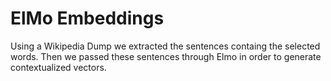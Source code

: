 # ElMo Embeddings

Using a Wikipedia Dump we extracted the sentences containg the selected words.
Then we passed these sentences through Elmo in order to generate contextualized vectors.
